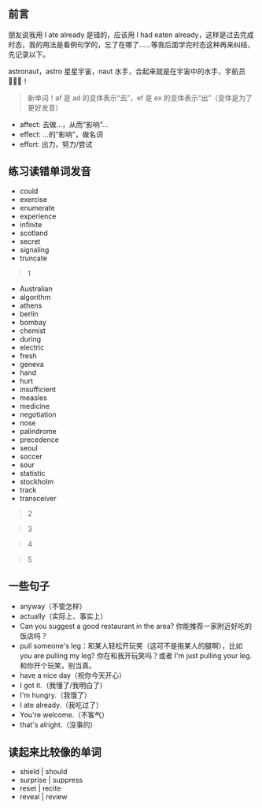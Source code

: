 ## 前言

朋友说我用 I ate already 是错的，应该用 I had eaten already，这样是过去完成时态，我的用法是看例句学的，忘了在哪了……等我后面学完时态这种再来纠结，先记录以下。

astronaut，astro 星星宇宙，naut 水手，合起来就是在宇宙中的水手，宇航员 🧑🏻‍🚀！

> 新单词！af 是 ad 的变体表示“去”，ef 是 ex 的变体表示“出”（变体是为了更好发音）

- affect: 去做…，从而“影响”…
- effect: …的“影响”，做名词
- effort: 出力，努力/尝试

## 练习读错单词发音

- could
- exercise
- enumerate
- experience
- infinite
- scotland
- secret
- signaling
- truncate

> 1

- Australian
- algorithm
- athens
- berlin
- bombay
- chemist
- during
- electric
- fresh
- geneva
- hand
- hurt
- insufficient
- measles
- medicine
- negotiation
- nose
- palindrome
- precedence
- seoul
- soccer
- sour
- statistic
- stockholm
- track
- transceiver

> 2

> 3

> 4

> 5

## 一些句子

- anyway（不管怎样）
- actually（实际上、事实上）
- Can you suggest a good restaurant in the area? 你能推荐一家附近好吃的饭店吗？
- pull someone's leg：和某人轻松开玩笑（这可不是拖某人的腿啊），比如 you are pulling my leg? 你在和我开玩笑吗？或者 I'm just pulling your leg. 和你开个玩笑，别当真。
- have a nice day（祝你今天开心）
- I got it.（我懂了/我明白了）
- I'm hungry.（我饿了）
- I ate already.（我吃过了）
- You're welcome.（不客气）
- that's alright.（没事的）

## 读起来比较像的单词

- shield | should
- surprise | suppress
- reset | recite
- reveal | review
